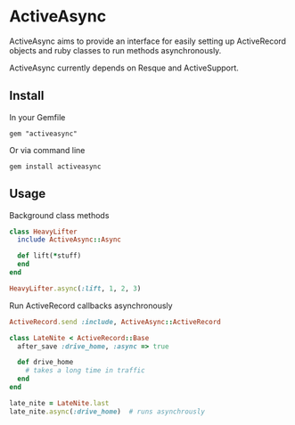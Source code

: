 # ActiveAsync

ActiveAsync aims to provide an interface for easily setting up ActiveRecord objects
and ruby classes to run methods asynchronously.

ActiveAsync currently depends on Resque and ActiveSupport.

## Install

In your Gemfile

    gem "activeasync"

Or via command line

    gem install activeasync


## Usage

Background class methods

``` ruby
class HeavyLifter
  include ActiveAsync::Async

  def lift(*stuff)
  end
end

HeavyLifter.async(:lift, 1, 2, 3)
```

Run ActiveRecord callbacks asynchronously

``` ruby
ActiveRecord.send :include, ActiveAsync::ActiveRecord

class LateNite < ActiveRecord::Base
  after_save :drive_home, :async => true

  def drive_home
    # takes a long time in traffic
  end
end

late_nite = LateNite.last
late_nite.async(:drive_home)  # runs asynchrously
```
